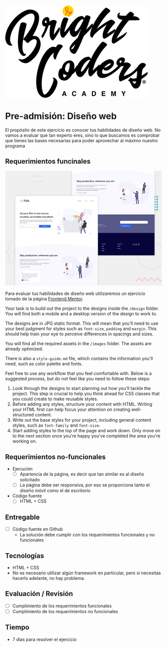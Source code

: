 ![BrightCoders](images/logo-bc.png)

# Pre-admisión: Diseño web

El propósito de este ejercicio es conocer tus habilidades de diseño web. No vamos a evaluar que tan experto eres, sino lo que buscamos es comprobar que tienes las bases necesarias para poder aprovechar al máximo nuestro programa

## Requerimientos funcinales
![Design preview for the Fylo landing page with two column layout challenge](./design/desktop-preview.jpg)

Para evaluar tus habilidades de diseño web utilizaremos un ejercicio tomado de la página [Frontend Mentor](https://www.frontendmentor.io/).

Your task is to build out the project to the designs inside the `/design` folder. You will find both a mobile and a desktop version of the design to work to.

The designs are in JPG static format. This will mean that you'll need to use your best judgment for styles such as `font-size`, `padding` and `margin`. This should help train your eye to perceive differences in spacings and sizes.

You will find all the required assets in the `/images` folder. The assets are already optimized.

There is also a `style-guide.md` file, which contains the information you'll need, such as color palette and fonts.

Feel free to use any workflow that you feel comfortable with. Below is a suggested process, but do not feel like you need to follow these steps:

1. Look through the designs to start planning out how you'll tackle the project. This step is crucial to help you think ahead for CSS classes that you could create to make reusable styles.
2. Before adding any styles, structure your content with HTML. Writing your HTML first can help focus your attention on creating well-structured content.
3. Write out the base styles for your project, including general content styles, such as `font-family` and `font-size`.
4. Start adding styles to the top of the page and work down. Only move on to the next section once you're happy you've completed the area you're working on.

## Requerimientos no-funcionales
- Ejecución
  - [ ]  Apariencia de la página, es decir que tan similar es al diseño solicitado
  - [ ] La página debe ser responsiva, por eso se proporciona tanto el diseño móvil como el de escritorio 
- Código fuente
  - [ ] HTML + CSS
  
## Entregable
- [ ] Código fuente en Github
  - La solución debe cumplir con los requerimientos funcionales y no funcionales
  
## Tecnologías
- HTML + CSS
- No es necesario utilizar algún framework en particular, pero si necesitas hacerlo adelante, no hay problema.

## Evaluación / Revisión
- [ ] Cumplimiento de los requerimientos funcionales
- [ ] Cumplimiento de los requerimientos no funcionales

## Tiempo
- 7 días para resolver el ejercicio
